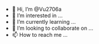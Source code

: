 - 👋 Hi, I’m @Vu2706a
- 👀 I’m interested in ...
- 🌱 I’m currently learning ...
- 💞️ I’m looking to collaborate on ...
- 📫 How to reach me ...

<!---
Vu2706a/Vu2706a is a ✨ special ✨ repository because its `README.md` (this file) appears on your GitHub profile.
You can click the Preview link to take a look at your changes.
--->
